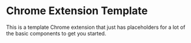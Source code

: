 # Chrome Extension Template
This is a template Chrome extension that just has placeholders for a lot of the basic
components to get you started.

